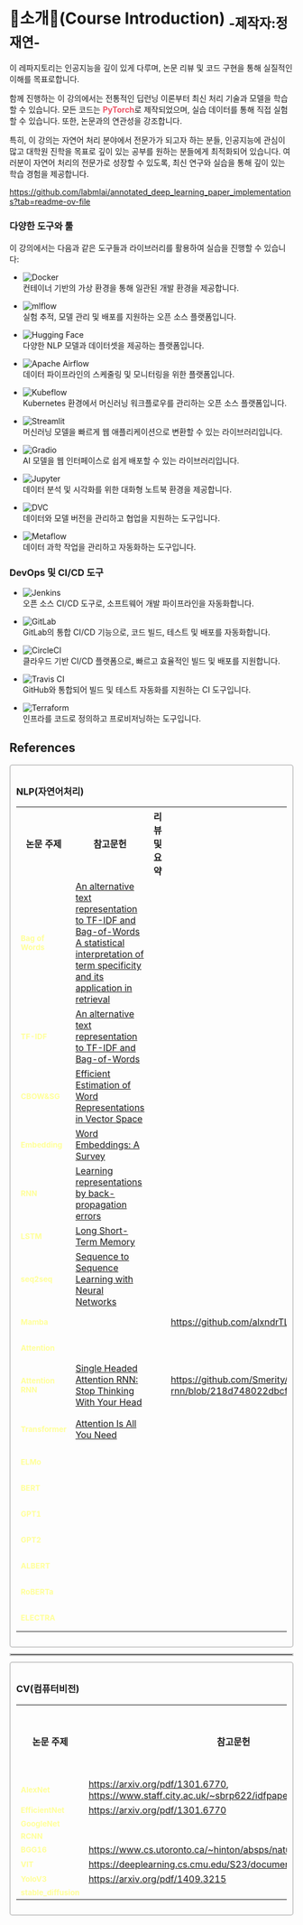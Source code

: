 # 🤗소개🤗(Course Introduction) <sub>-제작자:정재연-<sub>

 이 레파지토리는 인공지능을 깊이 있게 다루며, 논문 리뷰 및 코드 구현을 통해 실질적인 이해를 목표로합니다.

함께 진행하는 이 강의에서는 전통적인 딥런닝 이론부터 최신 처리 기술과 모델을 학습할 수 있습니다. 모든 코드는 <footnotesize><strong style="color:#ED5466">PyTorch</strong></footnotesize>로 제작되었으며, 실습 데이터를 통해 직접 실험할 수 있습니다. 또한, 논문과의 연관성을 강조합니다.

특히, 이 강의는 자연어 처리 분야에서 전문가가 되고자 하는 분들, 인공지능에 관심이 많고 대학원 진학을 목표로 깊이 있는 공부를 원하는 분들에게 최적화되어 있습니다. 여러분이 자연어 처리의 전문가로 성장할 수 있도록, 최신 연구와 실습을 통해 깊이 있는 학습 경험을 제공합니다.


https://github.com/labmlai/annotated_deep_learning_paper_implementations?tab=readme-ov-file
### 다양한 도구와 툴

이 강의에서는 다음과 같은 도구들과 라이브러리를 활용하여 실습을 진행할 수 있습니다:

- 
  ![Docker](https://img.shields.io/badge/docker-%230db7ed.svg?style=for-the-badge&logo=docker&logoColor=white)  
  컨테이너 기반의 가상 환경을 통해 일관된 개발 환경을 제공합니다.

- 
  ![mlflow](https://img.shields.io/badge/mlflow-%23d9ead3.svg?style=for-the-badge&logo=numpy&logoColor=blue)  
  실험 추적, 모델 관리 및 배포를 지원하는 오픈 소스 플랫폼입니다.

- 
  ![Hugging Face](https://img.shields.io/badge/Hugging%20Face-FF4F00?style=for-the-badge&logo=Hugging%20Face&logoColor=white)  
  다양한 NLP 모델과 데이터셋을 제공하는 플랫폼입니다.

- 
  ![Apache Airflow](https://img.shields.io/badge/Apache%20Airflow-017CEE?style=for-the-badge&logo=Apache%20Airflow&logoColor=white)  
  데이터 파이프라인의 스케줄링 및 모니터링을 위한 플랫폼입니다.

- 
  ![Kubeflow](https://img.shields.io/badge/Kubeflow-0F4F5B?style=for-the-badge&logo=kubeflow&logoColor=white)  
  Kubernetes 환경에서 머신러닝 워크플로우를 관리하는 오픈 소스 플랫폼입니다.

- 
  ![Streamlit](https://img.shields.io/badge/Streamlit-FF4B4B?style=for-the-badge&logo=streamlit&logoColor=white)  
  머신러닝 모델을 빠르게 웹 애플리케이션으로 변환할 수 있는 라이브러리입니다.

- 
  ![Gradio](https://img.shields.io/badge/Gradio-00BFFF?style=for-the-badge&logo=gradio&logoColor=white)  
  AI 모델을 웹 인터페이스로 쉽게 배포할 수 있는 라이브러리입니다.

- 
  ![Jupyter](https://img.shields.io/badge/Jupyter-F37626?style=for-the-badge&logo=jupyter&logoColor=white)  
  데이터 분석 및 시각화를 위한 대화형 노트북 환경을 제공합니다.

- 
  ![DVC](https://img.shields.io/badge/DVC-9B63C8?style=for-the-badge&logo=data%20version%20control&logoColor=white)  
  데이터와 모델 버전을 관리하고 협업을 지원하는 도구입니다.

- 
  ![Metaflow](https://img.shields.io/badge/Metaflow-5F3A65?style=for-the-badge&logo=metaflow&logoColor=white)  
  데이터 과학 작업을 관리하고 자동화하는 도구입니다.

### DevOps 및 CI/CD 도구

- 
  ![Jenkins](https://img.shields.io/badge/Jenkins-D24939?style=for-the-badge&logo=jenkins&logoColor=white)  
  오픈 소스 CI/CD 도구로, 소프트웨어 개발 파이프라인을 자동화합니다.

- 
  ![GitLab](https://img.shields.io/badge/GitLab%20CI/CD-FCA121?style=for-the-badge&logo=gitlab&logoColor=white)  
  GitLab의 통합 CI/CD 기능으로, 코드 빌드, 테스트 및 배포를 자동화합니다.

- 
  ![CircleCI](https://img.shields.io/badge/CircleCI-343434?style=for-the-badge&logo=circleci&logoColor=white)  
  클라우드 기반 CI/CD 플랫폼으로, 빠르고 효율적인 빌드 및 배포를 지원합니다.

- 
  ![Travis CI](https://img.shields.io/badge/Travis%20CI-3D3D3D?style=for-the-badge&logo=travis-ci&logoColor=white)  
  GitHub와 통합되어 빌드 및 테스트 자동화를 지원하는 CI 도구입니다.

- 
  ![Terraform](https://img.shields.io/badge/Terraform-7D5B3F?style=for-the-badge&logo=terraform&logoColor=white)  
  인프라를 코드로 정의하고 프로비저닝하는 도구입니다.


## References
<div style="border: 2px solid #ccc; padding: 10px; border-radius: 5px;">
  <h3>NLP(자연어처리)</h3>
  <table>
    <tr>
      <th>논문 주제</th>
      <th>참고문헌</th>
      <th>리뷰 및 요약</th>
      <th>코드구현</th>
      <th>참고 자료</th>
      <th>코랩 링크</th>
    </tr>
    <tr>
      <td><b><small><span style="color:#FFFF99">Bag of Words</span></small></b></td>
      <td><a href="https://arxiv.org/pdf/1301.6770">An alternative text representation
 to TF-IDF and Bag-of-Words </a><a href="https://www.staff.city.ac.uk/~sbrp622/idfpapers/ksj_orig.pdf">A statistical interpretation of term specificity 
and its application in retrieval</a></td>
      <td></td>
      <td></td>
      <td></td>
      <td><a href="https://colab.research.google.com/여기에_노트북_URL을_입력하세요"><img src="https://colab.research.google.com/assets/colab-badge.svg" alt="Colab" /></a></td>
    </tr>
    <tr>
      <td><b><small><span style="color:#FFFF99">TF-IDF</span></small></b></td>
      <td>
      <a href="https://arxiv.org/pdf/1301.6770">An alternative text representation
 to TF-IDF and Bag-of-Words</a>
      </td>
      <td></td>
      <td></td>
      <td><a href="https://en.d2l.ai/chapter_natural-language-processing-pretraining/word2vec.html">https://en.d2l.ai/chapter_natural-language-processing-pretraining/word2vec.html</a></td>
      <td><a href="https://colab.research.google.com/여기에_노트북_URL을_입력하세요"><img src="https://colab.research.google.com/assets/colab-badge.svg" alt="Colab" /></a></td>
    </tr>
    <tr>
      <td><b><small><span style="color:#FFFF99">CBOW&SG</span></small></b></td>
      <td><a href="https://arxiv.org/pdf/1301.3781">Efficient Estimation of Word Representations in
 Vector Space</a></td>
      <td></td>
      <td></td>
      <td></td>
      <td><a href="https://colab.research.google.com/여기에_노트북_URL을_입력하세요"><img src="https://colab.research.google.com/assets/colab-badge.svg" alt="Colab" /></a></td>
    </tr>
    <tr>
      <td><b><small><span style="color:#FFFF99">Embedding</span></small></b></td>
      <td><a href="https://arxiv.org/pdf/1901.09069">Word Embeddings: A Survey</a></td>
      <td></td>
      <td></td>
      <td></td>
      <td><a href="https://colab.research.google.com/여기에_노트북_URL을_입력하세요"><img src="https://colab.research.google.com/assets/colab-badge.svg" alt="Colab" /></a></td>
    </tr>
    <tr>
      <td><b><small><span style="color:#FFFF99">RNN</span></small></b></td>
      <td><a href="https://www.cs.utoronto.ca/~hinton/absps/naturebp.pdf">Learning representations by back-propagation errors</a></td>
      <td></td>
      <td></td>
      <td></td>
      <td><a href="https://colab.research.google.com/여기에_노트북_URL을_입력하세요"><img src="https://colab.research.google.com/assets/colab-badge.svg" alt="Colab" /></a></td>
    </tr>
    <tr>
      <td><b><small><span style="color:#FFFF99">LSTM</span></small></b></td>
      <td><a href="https://deeplearning.cs.cmu.edu/S23/document/readings/LSTM.pdf">Long Short-Term Memory</a></td>
      <td></td>
      <td></td>
      <td></td>
      <td><a href="https://colab.research.google.com/여기에_노트북_URL을_입력하세요"><img src="https://colab.research.google.com/assets/colab-badge.svg" alt="Colab" /></a></td>
    </tr>
    <tr>
      <td><b><small><span style="color:#FFFF99">seq2seq</span></small></b></td>
      <td><a href="https://arxiv.org/pdf/1409.3215">Sequence to Sequence Learning
 with Neural Networks</a></td>
      <td></td>
      <td></td>
      <td></td>
      <td><a href="https://colab.research.google.com/여기에_노트북_URL을_입력하세요"><img src="https://colab.research.google.com/assets/colab-badge.svg" alt="Colab" /></a></td>
    </tr>
    <tr>
      <td><b><small><span style="color:#FFFF99">Mamba</span></small></b></td>
      <td></td>
      <td></td>
      <td><a href="https://github.com/alxndrTL/mamba.py">https://github.com/alxndrTL/mamba.py</a></td>
      <td></td>
      <td><a href="https://colab.research.google.com/여기에_노트북_URL을_입력하세요"><img src="https://colab.research.google.com/assets/colab-badge.svg" alt="Colab" /></a></td>
    </tr>
    <tr>
      <td><b><small><span style="color:#FFFF99">Attention</span></small></b></td>
      <td></td>
      <td></td>
      <td></td>
      <td></td>
      <td><a href="https://colab.research.google.com/여기에_노트북_URL을_입력하세요"><img src="https://colab.research.google.com/assets/colab-badge.svg" alt="Colab" /></a></td>
    </tr>
    <tr>
      <td><b><small><span style="color:#FFFF99">Attention RNN</span></small></b></td>
      <td><a href="https://arxiv.org/pdf/1911.11423v2"> Single Headed Attention RNN: Stop Thinking With Your Head</a></td>
      <td></td>
      <td><a href="https://github.com/Smerity/sha-rnn/blob/218d748022dbcf32d50bbbb4d151a9b6de3f8bba/model.py#L53"> https://github.com/Smerity/sha-rnn/blob/218d748022dbcf32d50bbbb4d151a9b6de3f8bba/model.py#L53</a></td>
      <td></td>
      <td><a href="https://colab.research.google.com/여기에_노트북_URL을_입력하세요"><img src="https://colab.research.google.com/assets/colab-badge.svg" alt="Colab" /></a></td>
    </tr>
    <tr>
      <td><b><small><span style="color:#FFFF99">Transformer</span></small></b></td>
      <td><a href="https://arxiv.org/pdf/1706.03762"> Attention Is All You Need</a></td>
      <td></td>
      <td></td>
      <td><a href="https://cpm0722.github.io/pytorch-implementation/transformer"> [NLP 논문 구현] pytorch로 구현하는 Transformer (Attention is All You Need)</a></td>
      <td><a href="https://colab.research.google.com/여기에_노트북_URL을_입력하세요"><img src="https://colab.research.google.com/assets/colab-badge.svg" alt="Colab" /></a></td>
    </tr>
    <tr>
      <td><b><small><span style="color:#FFFF99">ELMo</span></small></b></td>
      <td></td>
      <td></td>
      <td></td>
      <td></td>
      <td><a href="https://colab.research.google.com/여기에_노트북_URL을_입력하세요"><img src="https://colab.research.google.com/assets/colab-badge.svg" alt="Colab" /></a></td>
    </tr>
    <tr>
      <td><b><small><span style="color:#FFFF99">BERT</span></small></b></td>
      <td></td>
      <td></td>
      <td></td>
      <td></td>
      <td><a href="https://colab.research.google.com/여기에_노트북_URL을_입력하세요"><img src="https://colab.research.google.com/assets/colab-badge.svg" alt="Colab" /></a></td>
    </tr>
    <tr>
      <td><b><small><span style="color:#FFFF99">GPT1</span></small></b></td>
      <td></td>
      <td></td>
      <td></td>
      <td><a href="https://www.youtube.com/watch?v=kCc8FmEb1nY">Let's build GPT: from scratch, in code, spelled out.</a></td>
      <td><a href="https://colab.research.google.com/여기에_노트북_URL을_입력하세요"><img src="https://colab.research.google.com/assets/colab-badge.svg" alt="Colab" /></a></td>
    </tr>
    <tr>
      <td><b><small><span style="color:#FFFF99">GPT2</span></small></b></td>
      <td></td>
      <td></td>
      <td></td>
      <td><a href="https://www.youtube.com/watch?v=l8pRSuU81PU">Let's reproduce GPT-2 (124M)</a></td>
      <td><a href="https://colab.research.google.com/여기에_노트북_URL을_입력하세요"><img src="https://colab.research.google.com/assets/colab-badge.svg" alt="Colab" /></a></td>
    </tr>
    <tr>
      <td><b><small><span style="color:#FFFF99">ALBERT</span></small></b></td>
      <td></td>
      <td></td>
      <td></td>
      <td></td>
      <td><a href="https://colab.research.google.com/여기에_노트북_URL을_입력하세요"><img src="https://colab.research.google.com/assets/colab-badge.svg" alt="Colab" /></a></td>
    </tr>
    <tr>
      <td><b><small><span style="color:#FFFF99">RoBERTa</span></small></b></td>
      <td></td>
      <td></td>
      <td></td>
      <td></td>
      <td><a href="https://colab.research.google.com/여기에_노트북_URL을_입력하세요"><img src="https://colab.research.google.com/assets/colab-badge.svg" alt="Colab" /></a></td>
    </tr>
    <tr>
      <td><b><small><span style="color:#FFFF99">ELECTRA</span></small></b></td>
      <td></td>
      <td></td>
      <td></td>
      <td></td>
      <td><a href="https://colab.research.google.com/여기에_노트북_URL을_입력하세요"><img src="https://colab.research.google.com/assets/colab-badge.svg" alt="Colab" /></a></td>
    </tr>
  </table>
</div>


<hr style="border: 2px solid #ccc; margin: 10px 0;">
<div style="border: 2px solid #ccc; padding: 10px; border-radius: 5px;">
  <h3>CV(컴퓨터비전)</h3>
  <table>
    <tr>
      <th>논문 주제</th>
      <th>참고문헌</th>
      <th>리뷰 및 요약</th>
      <th>코드구현</th>
    </tr>
    <tr>
      <td><b><small><span style="color:#FFFF99">AlexNet</span></small></b></td>
      <td><a href="https://arxiv.org/pdf/1301.6770">https://arxiv.org/pdf/1301.6770</a>, <a href="https://www.staff.city.ac.uk/~sbrp622/idfpapers/ksj_orig.pdf">https://www.staff.city.ac.uk/~sbrp622/idfpapers/ksj_orig.pdf</a></td>
      <td></td>
      <td></td>
    </tr>
    <tr>
      <td><b><small><span style="color:#FFFF99">EfficientNet</span></small></b></td>
      <td><a href="https://arxiv.org/pdf/1301.6770">https://arxiv.org/pdf/1301.6770</a></td>
      <td></td>
      <td></td>
    </tr>
    <tr>
      <td><b><small><span style="color:#FFFF99">GoogleNet</span></small></b></td>
      <td></td>
      <td></td>
      <td></td>
    </tr>
    <tr>
      <td><b><small><span style="color:#FFFF99">RCNN</span></small></b></td>
      <td></td>
      <td></td>
      <td></td>
    </tr>
    <tr>
      <td><b><small><span style="color:#FFFF99">BGG16</span></small></b></td>
      <td><a href="https://www.cs.utoronto.ca/~hinton/absps/naturebp.pdf">https://www.cs.utoronto.ca/~hinton/absps/naturebp.pdf</a></td>
      <td></td>
      <td></td>
    </tr>
    <tr>
      <td><b><small><span style="color:#FFFF99">VIT</span></small></b></td>
      <td><a href="https://deeplearning.cs.cmu.edu/S23/document/readings/LSTM.pdf">https://deeplearning.cs.cmu.edu/S23/document/readings/LSTM.pdf</a></td>
      <td></td>
      <td></td>
    </tr>
    <tr>
      <td><b><small><span style="color:#FFFF99">YoloV3</span></small></b></td>
      <td><a href="https://arxiv.org/pdf/1409.3215">https://arxiv.org/pdf/1409.3215</a></td>
      <td></td>
      <td></td>
    </tr>
    <tr>
      <td><b><small><span style="color:#FFFF99">stable_diffusion</span></small></b></td>
      <td></td>
      <td></td>
      <td></td>
    </tr>
  </table>
</div>
